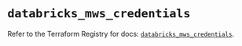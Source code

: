 # `databricks_mws_credentials`

Refer to the Terraform Registry for docs: [`databricks_mws_credentials`](https://registry.terraform.io/providers/databricks/databricks/1.87.1/docs/resources/mws_credentials).
